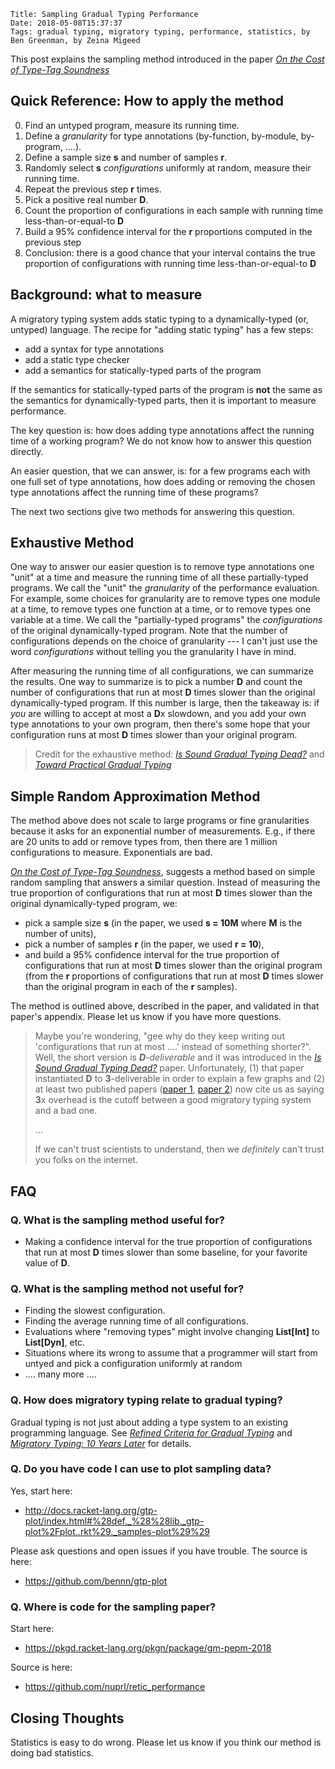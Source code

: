     Title: Sampling Gradual Typing Performance
    Date: 2018-05-08T15:37:37
    Tags: gradual typing, migratory typing, performance, statistics, by Ben Greenman, by Zeina Migeed

This post explains the sampling method introduced in the paper [_On the Cost of Type-Tag Soundness_](http://www.ccs.neu.edu/home/types/publications/publications.html#gm-pepm-2018)

<!-- more -->

## Quick Reference: How to apply the method

0. Find an untyped program, measure its running time.
1. Define a _granularity_ for type annotations (by-function, by-module, by-program, ....).
2. Define a sample size **s** and number of samples **r**.
3. Randomly select **s** _configurations_ uniformly at random, measure their running time.
4. Repeat the previous step **r** times.
5. Pick a positive real number **D**.
6. Count the proportion of configurations in each sample with running time less-than-or-equal-to **D**
7. Build a 95% confidence interval for the **r** proportions computed in the previous step
8. Conclusion: there is a good chance that your interval contains the true proportion of configurations with running time less-than-or-equal-to **D**


## Background: what to measure

A migratory typing system adds static typing to a dynamically-typed (or, untyped) language.
The recipe for "adding static typing" has a few steps:

- add a syntax for type annotations
- add a static type checker
- add a semantics for statically-typed parts of the program

If the semantics for statically-typed parts of the program is **not** the same
 as the semantics for dynamically-typed parts, then it is important to measure
 performance.

The key question is: how does adding type annotations affect the
 running time of a working program?
We do not know how to answer this question directly.

An easier question, that we can answer, is: for a few programs each with
 one full set of type annotations, how does adding or removing the chosen type
 annotations affect the running time of these programs?

The next two sections give two methods for answering this question.


## Exhaustive Method

One way to answer our easier question is to remove type annotations one
 "unit" at a time and measure the running time of all these partially-typed
 programs.
We call the "unit" the _granularity_ of the performance evaluation.
For example, some choices for granularity are to remove types one module
 at a time, to remove types one function at a time, or to remove types
 one variable at a time.
We call the "partially-typed programs" the _configurations_ of the original
 dynamically-typed program.
Note that the number of configurations depends on the choice of granularity
 --- I can't just use the word _configurations_ without telling you the
 granularity I have in mind.

After measuring the running time of all configurations, we can summarize the
 results.
One way to summarize is to pick a number **D** and count the number of configurations
 that run at most **D** times slower than the original dynamically-typed program.
If this number is large, then the takeaway is:
 if _you_ are willing to accept at most a **D**x slowdown, and you add your
 own type annotations to your own program, then there's some hope that your
 configuration runs at most **D** times slower than your original program.

> Credit for the exhaustive method: [_Is Sound Gradual Typing Dead?_](https://www2.ccs.neu.edu/racket/pubs/popl16-tfgnvf.pdf) and [_Toward Practical Gradual Typing_](https://www2.ccs.neu.edu/racket/pubs/ecoop2015-takikawa-et-al.pdf)


## Simple Random Approximation Method

The method above does not scale to large programs or fine granularities
 because it asks for an exponential number of measurements.
E.g., if there are 20 units to add or remove types from, then there are 1 million
 configurations to measure.
Exponentials are bad.

[_On the Cost of Type-Tag Soundness_](http://www.ccs.neu.edu/home/types/publications/publications.html#gm-pepm-2018),
 suggests a method based on simple random sampling that answers a similar question.
Instead of measuring the true proportion of configurations that run at most
 **D** times slower than the original dynamically-typed program, we:

- pick a sample size **s** (in the paper, we used **s = 10M** where **M** is the number of units),
- pick a number of samples **r** (in the paper, we used **r = 10**),
- and build a 95% confidence interval for the true proportion of configurations
  that run at most **D** times slower than the original program (from the
  **r** proportions of configurations that run at most **D** times slower than the
  original program in each of the **r** samples).

The method is outlined above, described in the paper, and validated in that paper's appendix.
Please let us know if you have more questions.

> Maybe you're wondering, "gee why do they keep writing out 'configurations that
>  run at most ....' instead of something shorter?".
> Well, the short version is _**D**-deliverable_ and it was introduced in the
> [_Is Sound Gradual Typing Dead?_](https://www2.ccs.neu.edu/racket/pubs/popl16-tfgnvf.pdf) paper.
> Unfortunately, (1) that paper instantiated **D** to **3**-deliverable in order to
>  explain a few graphs and (2) at least two published papers ([paper 1](https://dl.acm.org/citation.cfm?id=3009849), [paper 2](https://dl.acm.org/citation.cfm?id=3133878))
>  now cite us as saying **3**x overhead is the cutoff between a good migratory
>  typing system and a bad one.
>
> ...
>
> If we can't trust scientists to understand, then we _definitely_ can't trust
>  you folks on the internet.



## FAQ

### Q. What is the sampling method useful for?

- Making a confidence interval for the true proportion of configurations that
  run at most **D** times slower than some baseline, for your favorite value of **D**.


### Q. What is the sampling method **not** useful for?

- Finding the slowest configuration.
- Finding the average running time of all configurations.
- Evaluations where "removing types" might involve changing **List[Int]** to **List[Dyn]**, etc.
- Situations where its wrong to assume that a programmer will start from untyed and pick a configuration uniformly at random
- .... many more ....


### Q. How does migratory typing relate to gradual typing?

Gradual typing is not just about adding a type system to an existing programming
 language.
See [_Refined Criteria for Gradual Typing_](http://drops.dagstuhl.de/opus/volltexte/2015/5031/)
 and [_Migratory Typing: 10 Years Later_](http://drops.dagstuhl.de/opus/volltexte/2017/7120/)
 for details.


### Q. Do you have code I can use to plot sampling data?

Yes, start here:

- <http://docs.racket-lang.org/gtp-plot/index.html#%28def._%28%28lib._gtp-plot%2Fplot..rkt%29._samples-plot%29%29>

Please ask questions and open issues if you have trouble.
The source is here:

- <https://github.com/bennn/gtp-plot>


### Q. Where is code for the sampling paper?

Start here:

- <https://pkgd.racket-lang.org/pkgn/package/gm-pepm-2018>

Source is here:

- <https://github.com/nuprl/retic_performance>


## Closing Thoughts

Statistics is easy to do wrong.
Please let us know if you think our method is doing bad statistics.
